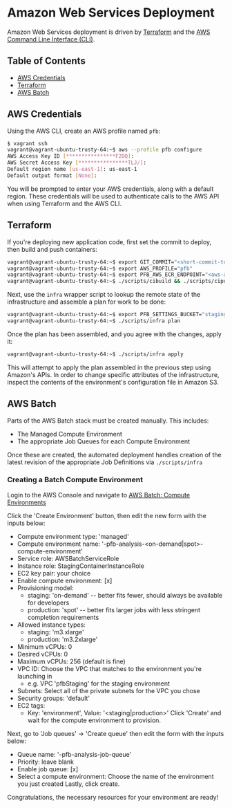 # Amazon Web Services Deployment

Amazon Web Services deployment is driven by [Terraform](https://terraform.io/) and the [AWS Command Line Interface (CLI)](http://aws.amazon.com/cli/).

## Table of Contents

* [AWS Credentials](#aws-credentials)
* [Terraform](#terraform)
* [AWS Batch](#aws-batch)

## AWS Credentials

Using the AWS CLI, create an AWS profile named `pfb`:

```bash
$ vagrant ssh
vagrant@vagrant-ubuntu-trusty-64:~$ aws --profile pfb configure
AWS Access Key ID [****************F2DQ]:
AWS Secret Access Key [****************TLJ/]:
Default region name [us-east-1]: us-east-1
Default output format [None]:
```

You will be prompted to enter your AWS credentials, along with a default region. These credentials will be used to authenticate calls to the AWS API when using Terraform and the AWS CLI.

## Terraform

If you're deploying new application code, first set the commit to deploy, then build and push containers:
```bash
vagrant@vagrant-ubuntu-trusty-64:~$ export GIT_COMMIT="<short-commit-to-deploy>"
vagrant@vagrant-ubuntu-trusty-64:~$ export AWS_PROFILE="pfb"
vagrant@vagrant-ubuntu-trusty-64:~$ export PFB_AWS_ECR_ENDPOINT="<aws-account-id>.dkr.ecr.us-east-1.amazonaws.com"
vagrant@vagrant-ubuntu-trusty-64:~$ ./scripts/cibuild && ./scripts/cipublish
```

Next, use the `infra` wrapper script to lookup the remote state of the infrastructure and assemble a plan for work to be done:

```bash
vagrant@vagrant-ubuntu-trusty-64:~$ export PFB_SETTINGS_BUCKET="staging-pfb-config-us-east-1"
vagrant@vagrant-ubuntu-trusty-64:~$ ./scripts/infra plan
```

Once the plan has been assembled, and you agree with the changes, apply it:

```bash
vagrant@vagrant-ubuntu-trusty-64:~$ ./scripts/infra apply
```
This will attempt to apply the plan assembled in the previous step using Amazon's APIs. In order to change specific attributes of the infrastructure, inspect the contents of the environment's configuration file in Amazon S3.

## AWS Batch

Parts of the AWS Batch stack must be created manually. This includes:
- The Managed Compute Environment
- The appropriate Job Queues for each Compute Environment

Once these are created, the automated deployment handles creation of the latest revision of the appropriate Job Definitions via `./scripts/infra`

### Creating a Batch Compute Environment

Login to the AWS Console and navigate to [AWS Batch: Compute Environments](https://console.aws.amazon.com/batch/home?region=us-east-1#/compute-environments)

Click the 'Create Environment' button, then edit the new form with the inputs below:
- Compute environment type: 'managed'
- Compute environment name: '<environment>-pfb-analysis-<on-demand|spot>-compute-environment'
- Service role: AWSBatchServiceRole
- Instance role: StagingContainerInstanceRole
- EC2 key pair: your choice
- Enable compute environment: [x]
- Provisioning model:
  - staging: 'on-demand' -- better fits fewer, should always be available for developers
  - production: 'spot' -- better fits larger jobs with less stringent completion requirements
- Allowed instance types:
  - staging: 'm3.xlarge'
  - production: 'm3.2xlarge'
- Minimum vCPUs: 0
- Desired vCPUs: 0
- Maximum vCPUs: 256 (default is fine)
- VPC ID: Choose the VPC that matches to the environment you're launching in
  - e.g. VPC 'pfbStaging' for the staging environment
- Subnets: Select all of the private subnets for the VPC you chose
- Security groups: 'default'
- EC2 tags:
  - Key: 'environment', Value: '<staging|production>'
Click 'Create' and wait for the compute environment to provision.

Next, go to 'Job queues' -> 'Create queue' then edit the form with the inputs below:
- Queue name: '<environment>-pfb-analysis-job-queue'
- Priority: leave blank
- Enable job queue: [x]
- Select a compute environment: Choose the name of the environment you just created
Lastly, click create.

Congratulations, the necessary resources for your environment are ready!

